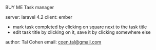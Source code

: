 BUY ME Task manager

server: laravel 4.2
client: ember
 
- mark task completed by clicking on square next to the task title
- edit task title by clicking on it, save it by clicking somewhere else

author: Tal Cohen
email: coen.tal@gmail.com

